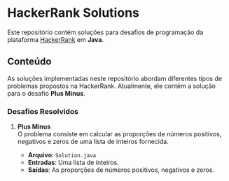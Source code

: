 # HackerRank Solutions

Este repositório contém soluções para desafios de programação da plataforma [HackerRank](https://www.hackerrank.com/) em **Java**.

## Conteúdo

As soluções implementadas neste repositório abordam diferentes tipos de problemas propostos na HackerRank. Atualmente, ele contém a solução para o desafio **Plus Minus**.

### Desafios Resolvidos

1. **Plus Minus**  
   O problema consiste em calcular as proporções de números positivos, negativos e zeros de uma lista de inteiros fornecida.

   - **Arquivo**: `Solution.java`
   - **Entradas**: Uma lista de inteiros.
   - **Saídas**: As proporções de números positivos, negativos e zeros.


